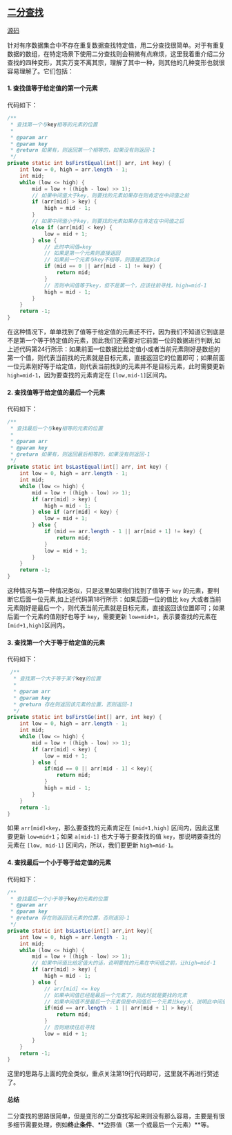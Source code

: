 ## [二分查找](https://github.com/lidonggg/java-learning-notes/blob/master/src/main/java/com/lidong/javaops/algorithm/search/BinarySearch.java)
[源码](https://github.com/lidonggg/java-learning-notes/blob/master/src/main/java/com/lidong/javaops/algorithm/search/BinarySearch.java)


针对有序数据集合中不存在重复数据查找特定值，用二分查找很简单。对于有重复数据的数组，在特定场景下使用二分查找则会稍微有点麻烦，这里我着重介绍二分查找的四种变形，其实万变不离其宗，理解了其中一种，则其他的几种变形也就很容易理解了。它们包括：

#### **1. 查找值等于给定值的第一个元素**
代码如下：
```java
/**
 * 查找第一个与key相等的元素的位置
 *
 * @param arr
 * @param key
 * @return 如果有，则返回第一个相等的，如果没有则返回-1
 */
private static int bsFirstEqual(int[] arr, int key) {
    int low = 0, high = arr.length - 1;
    int mid;
    while (low <= high) {
        mid = low + ((high - low) >> 1);
        // 如果中间值大于key，则要找的元素如果存在则肯定在中间值之前
        if (arr[mid] > key) {
            high = mid - 1;
        }
        // 如果中间值小于key，则要找的元素如果存在肯定在中间值之后
        else if (arr[mid] < key) {
            low = mid + 1;
        } else {
            // 此时中间值=key
            // 如果是第一个元素则直接返回
            // 如果前一个元素与key不相等，则直接返回mid
            if (mid == 0 || arr[mid - 1] != key) {
                return mid;
            }
            // 否则中间值等于key，但不是第一个，应该往前寻找，high=mid-1
            high = mid - 1;
        }
    }
    return -1;
}

```
在这种情况下，单单找到了值等于给定值的元素还不行，因为我们不知道它到底是不是第一个等于特定值的元素，因此我们还需要对它前面一位的数据进行判断,如上述代码第24行所示：如果前面一位数据比给定值小或者当前元素刚好是数组的第一个值，则代表当前找的元素就是目标元素，直接返回它的位置即可；如果前面一位元素刚好等于给定值，则代表当前找到的元素并不是目标元素，此时需要更新``high=mid-1``，因为要查找的元素肯定在 ``[low,mid-1]``区间内。

#### **2. 查找值等于给定值的最后一个元素**
代码如下：
```java
/**
 * 查找最后一个与key相等的元素的位置
 *
 * @param arr
 * @param key
 * @return 如果有，则返回最后相等的，如果没有则返回-1
 */
private static int bsLastEqual(int[] arr, int key) {
    int low = 0, high = arr.length - 1;
    int mid;
    while (low <= high) {
        mid = low + ((high - low) >> 1);
        if (arr[mid] > key) {
            high = mid - 1;
        } else if (arr[mid] < key) {
            low = mid + 1;
        } else {
            if (mid == arr.length - 1 || arr[mid + 1] != key) {
                return mid;
            }
            low = mid + 1;
        }
    }
    return -1;
}
```
这种情况与第一种情况类似，只是这里如果我们找到了值等于 ``key`` 的元素，要判断它后面一位元素,如上述代码第18行所示：如果后面一位的值比 ``key`` 大或者当前元素刚好是最后一个，则代表当前元素就是目标元素，直接返回该位置即可；如果后面一个元素的值刚好也等于 ``key``，需要更新 ``low=mid+1``，表示要查找的元素在 ``[mid+1,high]``区间内。

#### **3. 查找第一个大于等于给定值的元素**
代码如下：
```java
 /**
  * 查找第一个大于等于某个key的位置
  *
  * @param arr
  * @param key
  * @return 存在则返回该元素的位置，否则返回-1
  */
private static int bsFirstGe(int[] arr, int key) {
    int low = 0, high = arr.length - 1;
    int mid;
    while (low <= high) {
        mid = low + ((high - low) >> 1);
        if (arr[mid] < key) {
            low = mid + 1;
        } else {
            if(mid == 0 || arr[mid - 1] < key){
                return mid;
            }
            high = mid - 1;
        }
    }
    return -1;
}
```
如果 ``arr[mid]<key``，那么要查找的元素肯定在 ``[mid+1,high]`` 区间内，因此这里要更新 ``low=mid+1``；如果 ``a[mid-1]`` 也大于等于要查找的值 ``key``，那说明要查找的元素在 ``[low, mid-1]`` 区间内，所以，我们要更新 ``high=mid-1``。

#### **4. 查找最后一个小于等于给定值的元素**
代码如下：
```java
/**
 * 查找最后一个小于等于key的元素的位置
 * @param arr
 * @param key
 * @return 存在则返回该元素的位置，否则返回-1
 */
private static int bsLastLe(int[] arr,int key){
    int low = 0, high = arr.length - 1;
    int mid;
    while (low <= high) {
        mid = low + ((high - low) >> 1);
        // 如果中间值比给定值大的话，说明要找的元素在中间值之前，让high=mid-1
        if (arr[mid] > key) {
            high = mid - 1;
        } else {
            // arr[mid] <= key
            // 如果中间值已经是最后一个元素了，则此时就是要找的元素
            // 如果中间值不是最后一个元素但是中间值后一个元素比key大，说明此中间值就是要找的元素
            if(mid == arr.length - 1 || arr[mid + 1] > key){
                return mid;
            }
            // 否则继续往后寻找
            low = mid + 1;
        }
    }
    return -1;
}
```
这里的思路与上面的完全类似，重点关注第19行代码即可，这里就不再进行赘述了。

#### **总结**
二分查找的思路很简单，但是变形的二分查找写起来则没有那么容易，主要是有很多细节需要处理，例如**终止条件**、**边界值（第一个或最后一个元素）**等。
